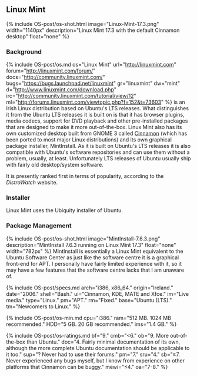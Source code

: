 ## Linux Mint
{% include OS-post/os-shot.html image="Linux-Mint-17.3.png" width="1140px" description="Linux Mint 17.3 with the default Cinnamon desktop" float="none" %}

### Background
{% include OS-post/os.md os="Linux Mint" url="http://linuxmint.com" forum="http://linuxmint.com/forum/" docs="http://community.linuxmint.com/" bugs="https://bugs.launchpad.net/linuxmint" gr="linuxmint" dw="mint" d="http://www.linuxmint.com/download.php" irc="http://community.linuxmint.com/tutorial/view/12" ml="http://forums.linuxmint.com/viewtopic.php?f=152&t=73603" %} is an Irish Linux distribution based on Ubuntu's LTS releases. What distinguishes it from the Ubuntu LTS releases it is built on is that it has browser plugins, media codecs, support for DVD playback and other pre-installed packages that are designed to make it more out-of-the-box. Linux Mint also has its own customized desktop built from GNOME 3 called [Cinnamon](http://cinnamon.linuxmint.com/) (which has been ported to most major Linux distributions) and its own graphical package installer, MintInstall. As it is built on Ubuntu's LTS releases it is also compatible with Ubuntu's software repositories and can use them without a problem, usually, at least. Unfortunately LTS releases of Ubuntu usually ship with fairly old desktop/system software.

It is presently ranked first in terms of popularity, according to the *DistroWatch* website.

### Installer
Linux Mint uses the Ubiquity installer of Ubuntu.

### Package Management
{% include OS-post/os-shot.html image="MintInstall-7.6.3.png" description="MintInstall 7.6.3 running on Linux Mint 17.3" float="none" width="782px" %}
MintInstall is essentially a Linux Mint equivalent to the Ubuntu Software Center as just like the software centre it is a graphical front-end for APT. I personally have fairly limited experience with it, so it may have a few features that the software centre lacks that I am unaware of.

{% include OS-post/specs.md arch="i386, x86_64." origin="Ireland." date="2006." shell="Bash." ui="Cinnamon, KDE, MATE and Xfce." im="Live media." type="Linux." pm="APT." rm="Fixed." base="Ubuntu (LTS)." tm="Newcomers to Linux." %}

{% include OS-post/os-min.md cpu="i386." ram="512 MB. 1024 MB recommended." HDD="5 GB. 20 GB recommended." ims="1.4 GB." %}

{% include OS-post/os-ratings.md bf="9." cmb="<6." ob="9. More out-of-the-box than Ubuntu." doc="4. Fairly minimal documentation of its own, although the more complete Ubuntu documentation should be applicable to it too." sup="? Never had to use their forums." pm="7." sru="4." sb="&geq;7. Never experienced any bugs myself, but I know from experience on other platforms that Cinnamon can be buggy."  mewi="&leq;4." oa="7-8." %}
